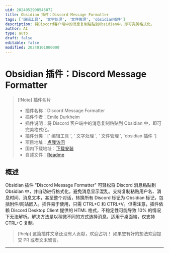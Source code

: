 ```yaml
---
uid: 2024052908545072
title: Obsidian 插件：Discord Message Formatter
tags: ['编辑工具', '文字处理', '文件管理', 'obsidian插件']
description: 将Discord客户端中的消息复制粘贴到Obsidian中，即可完美格式化。
author: AI
type: auto
draft: false
editable: false
modified: 20240101000000
---
```


# Obsidian 插件：Discord Message Formatter

> [!Note] 插件名片
> - 插件名称：Discord Message Formatter
> - 插件作者：Emile Durkheim
> - 插件说明：将 Discord 客户端中的消息复制粘贴到 Obsidian 中，即可完美格式化。
> - 插件分类：[' 编辑工具 ', ' 文字处理 ', ' 文件管理 ', 'obsidian 插件 ']
> - 项目地址：[点我访问](https://github.com/Emile-Durkheim/obsidian_discord_formatter)
> - 国内下载地址：[下载安装](https://pkmer.cn/products/plugin/pluginMarket/?discord-message-formatter)
> - 自述文件：[Readme](https://ghproxy.net/https://raw.githubusercontent.com/Emile-Durkheim/obsidian_discord_formatter/main/README.md)

## 概述

Obsidian 插件 "Discord Message Formatter" 可轻松将 Discord 消息粘贴到 Obsidian 中，并自动进行格式化，避免消息显示混乱。支持复制粘贴用户名、消息时间、消息文本，甚至整个对话，转换所有 Discord 标记为 Obsidian 标记，包括附件/网站嵌入。插件易于使用，只需 CTRL+C 和 CTRL+V。但需注意，插件依赖 Discord Desktop Client 提供的 HTML 格式，不稳定性可能导致 10% 的情况下无法解析。解决方法是以稍微不同的方式选择消息。适用于桌面端，仅支持 CTRL+C 复制。

> [!help]
> 这篇插件文章还没有人贡献，欢迎占坑！
> 如果您有好的想法欢迎提交 PR 或者文末留言。

---



